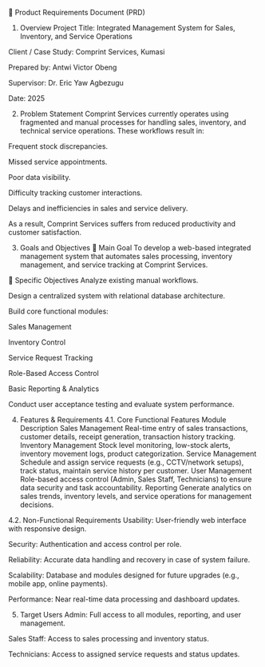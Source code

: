 🧾 Product Requirements Document (PRD)
1. Overview
Project Title:
Integrated Management System for Sales, Inventory, and Service Operations

Client / Case Study:
Comprint Services, Kumasi

Prepared by:
Antwi Victor Obeng

Supervisor:
Dr. Eric Yaw Agbezugu

Date:
2025

2. Problem Statement
Comprint Services currently operates using fragmented and manual processes for handling sales, inventory, and technical service operations. These workflows result in:

Frequent stock discrepancies.

Missed service appointments.

Poor data visibility.

Difficulty tracking customer interactions.

Delays and inefficiencies in sales and service delivery.

As a result, Comprint Services suffers from reduced productivity and customer satisfaction.

3. Goals and Objectives
🎯 Main Goal
To develop a web-based integrated management system that automates sales processing, inventory management, and service tracking at Comprint Services.

🧩 Specific Objectives
Analyze existing manual workflows.

Design a centralized system with relational database architecture.

Build core functional modules:

Sales Management

Inventory Control

Service Request Tracking

Role-Based Access Control

Basic Reporting & Analytics

Conduct user acceptance testing and evaluate system performance.

4. Features & Requirements
4.1. Core Functional Features
Module	Description
Sales Management	Real-time entry of sales transactions, customer details, receipt generation, transaction history tracking.
Inventory Management	Stock level monitoring, low-stock alerts, inventory movement logs, product categorization.
Service Management	Schedule and assign service requests (e.g., CCTV/network setups), track status, maintain service history per customer.
User Management	Role-based access control (Admin, Sales Staff, Technicians) to ensure data security and task accountability.
Reporting	Generate analytics on sales trends, inventory levels, and service operations for management decisions.

4.2. Non-Functional Requirements
Usability: User-friendly web interface with responsive design.

Security: Authentication and access control per role.

Reliability: Accurate data handling and recovery in case of system failure.

Scalability: Database and modules designed for future upgrades (e.g., mobile app, online payments).

Performance: Near real-time data processing and dashboard updates.

5. Target Users
Admin: Full access to all modules, reporting, and user management.

Sales Staff: Access to sales processing and inventory status.

Technicians: Access to assigned service requests and status updates.

